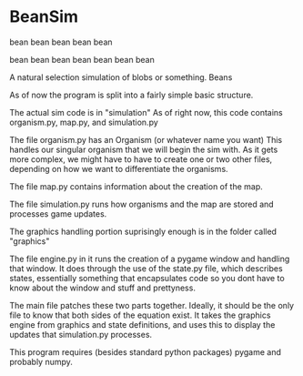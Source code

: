 # BeanSim

bean bean bean bean bean

bean bean bean bean bean bean bean 

A natural selection simulation of blobs or something. Beans

As of now the program is split into a fairly simple basic structure.

The actual sim code is in "simulation"
As of right now, this code contains organism.py, map.py, and simulation.py

The file organism.py has an Organism (or whatever name you want)
This handles our singular organism that we will begin the sim with.
As it gets more complex, we might have to have to create one or two other files, depending on how we want to differentiate the organisms.

The file map.py contains information about the creation of the map.

The file simulation.py runs how organisms and the map are stored and processes game updates.

The graphics handling portion suprisingly enough is in the folder called "graphics"

The file engine.py in it runs the creation of a pygame window and handling that window.
It does through the use of the state.py file, which describes states, essentially something that encapsulates code so you dont have to know about the window and stuff and prettyness.

The main file patches these two parts together. Ideally, it should be the only file to know that both sides of the equation exist.
It takes the graphics engine from graphics and state definitions, and uses this to display the updates that simulation.py processes.

This program requires (besides standard python packages) pygame and probably numpy.
